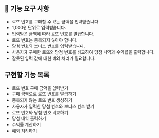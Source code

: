 ## 🚀 기능 요구 사항

- 로또 번호를 구매할 수 있는 금액을 입력받습니다.
- 1,000원 단위로 입력받습니다.
- 입력받은 금액에 따라 로또 번호를 발급합니다.
- 로또 번호는 중복되지 않아야 합니다.
- 당첨 번호와 보너스 번호를 입력받습니다.
- 사용자가 구매한 로또와 당첨 번호를 비교하여 당첨 내역과 수익률을 출력합니다.
- 잘못된 입력 값에 대한 예외 처리가 필요합니다.


## 구현할 기능 목록

- 로또 번호 구매 금액을 입력받기
- 구매 금액으로 로또 번호를 발급하기
- 중복되지 않는 로또 번호 생성하기
- 사용자가 입력한 당첨 번호와 보너스 번호 받기
- 로또 번호와 당첨 번호 비교하기
- 당첨 내역 출력하기
- 수익률 계산하기
- 예외 처리하기
